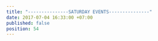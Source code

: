 ```yaml
---
title: "---------------SATURDAY EVENTS---------------"
date: 2017-07-04 16:33:00 +07:00
published: false
position: 54
---
```


